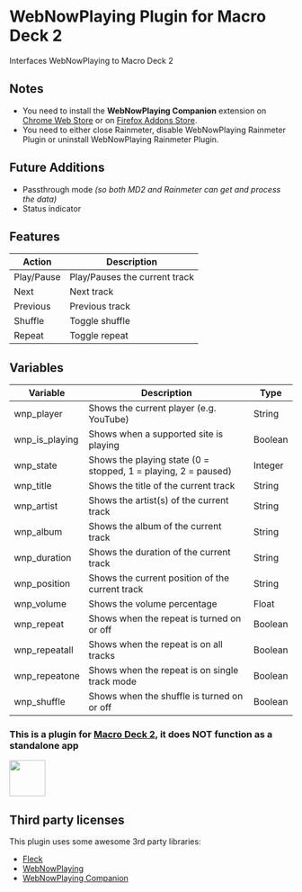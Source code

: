 # WebNowPlaying Plugin for Macro Deck 2
Interfaces WebNowPlaying to Macro Deck 2

## Notes
- You need to install the **WebNowPlaying Companion** extension on [Chrome Web Store](https://chrome.google.com/webstore/detail/webnowplaying-companion/jfakgfcdgpghbbefmdfjkbdlibjgnbli) or on [Firefox Addons Store](https://addons.mozilla.org/en-US/firefox/addon/webnowplaying-companion/).
- You need to either close Rainmeter, disable WebNowPlaying Rainmeter Plugin or uninstall WebNowPlaying Rainmeter Plugin.

## Future Additions
- Passthrough mode *(so both MD2 and Rainmeter can get and process the data)*
- Status indicator

## Features
| Action | Description |
| --- | --- |
| Play/Pause | Play/Pauses the current track |
| Next | Next track |
| Previous | Previous track |
| Shuffle | Toggle shuffle |
| Repeat | Toggle repeat |

## Variables
| Variable | Description | Type |
| --- | --- | --- |
| wnp_player | Shows the current player (e.g. YouTube) | String |
| wnp_is_playing | Shows when a supported site is playing | Boolean |
| wnp_state | Shows the playing state (0 = stopped, 1 = playing, 2 = paused) | Integer |
| wnp_title | Shows the title of the current track | String |
| wnp_artist | Shows the artist(s) of the current track | String |
| wnp_album | Shows the album of the current track | String |
| wnp_duration | Shows the duration of the current track | String |
| wnp_position | Shows the current position of the current track | String |
| wnp_volume | Shows the volume percentage | Float |
| wnp_repeat | Shows when the repeat is turned on or off | Boolean |
| wnp_repeatall | Shows when the repeat is on all tracks | Boolean |
| wnp_repeatone | Shows when the repeat is on single track mode | Boolean |
| wnp_shuffle | Shows when the shuffle is turned on or off | Boolean |

### This is a plugin for [Macro Deck 2](https://github.com/SuchByte/Macro-Deck), it does NOT function as a standalone app
<img height="64px" src="https://macrodeck.org/images/macro_deck_2_official_plugin.png" />

## Third party licenses
This plugin uses some awesome 3rd party libraries:
- [Fleck](https://github.com/statianzo/Fleck)
- [WebNowPlaying](https://github.com/tjhrulz/WebNowPlaying)
- [WebNowPlaying Companion](https://github.com/tjhrulz/WebNowPlaying-BrowserExtension)
